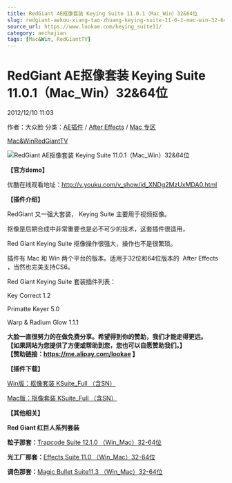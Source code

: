 ```yaml
---
title: RedGiant AE抠像套装 Keying Suite 11.0.1（Mac_Win）32&64位
slug: redgiant-aekou-xiang-tao-zhuang-keying-suite-11-0-1-mac-win-32-64wei
source_url: https://www.lookae.com/keying_suite11/
category: aechajian
tags: [Mac&Win, RedGiantTV]
---
```

# RedGiant AE抠像套装 Keying Suite 11.0.1（Mac\_Win）32&64位

2012/12/10 11:03

作者：大众脸
分类：[AE插件](https://www.lookae.com/after-effects/aechajian/) / [After Effects](https://www.lookae.com/after-effects/) / [Mac 专区](https://www.lookae.com/mac-osx/)

[Mac&Win](https://www.lookae.com/tag/macwin/)[RedGiantTV](https://www.lookae.com/tag/redgianttv/)

![RedGiant AE抠像套装 Keying Suite 11.0.1（Mac_Win）32&64位](https://www.lookae.com/wp-content/uploads/2014/08/Keying1110.jpg "RedGiant AE抠像套装 Keying Suite 11.0.1（Mac_Win）32&64位-LookAE.com")

**【官方demo】**

优酷在线观看地址：<http://v.youku.com/v_show/id_XNDg2MzUxMDA0.html>

**【插件介绍】**

RedGiant 又一强大套装， Keying Suite 主要用于视频抠像。

抠像是后期合成中非常重要也是必不可少的技术，这套插件很适用，

Red Giant Keying Suite 抠像操作很强大，操作也不是很繁琐。

插件有 Mac 和 Win 两个平台的版本。适用于32位和64位版本的  After Effects ，当然也完美支持CS6。

Red Giant Keying Suite 套装插件列表：

Key Correct 1.2

Primatte Keyer 5.0

Warp & Radium Glow 1.1.1

**大脸一直很努力的在做免费分享。希望得到你的赞助，我们才能走得更远。  
【如果网站为您提供了方便或帮助到您，您也可以自愿赞助我们。】  
【赞助链接：<https://me.alipay.com/lookae> 】**

**【插件下载】**

[Win版：抠像套装 KSuite\_Full （含SN）](http://www.ctdisk.com/file/13184660)

[Mac版：抠像套装 KSuite\_Full （含SN）](http://www.ctdisk.com/file/13184495)

**【其他相关】**

**Red Giant 红巨人系列套装**

**粒子那套：**[Trapcode Suite 12.1.0 （Win\_Mac）32-64位](https://www.lookae.com/tcsuite-12-1-0/)

**光工厂那套：**[Effects Suite 11.0 （Win\_Mac）32-64位](https://www.lookae.com/effects-suite-11/)

**调色那套：**[Magic Bullet Suite11.3 （Win\_Mac）32-64位](https://www.lookae.com/red-giant-magic-bullet-suite11-3-chs/)
